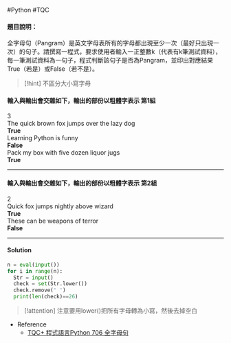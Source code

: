#Python #TQC 
#### 題目說明：

全字母句（Pangram）是英文字母表所有的字母都出現至少一次（最好只出現一次）的句子。請撰寫一程式，要求使用者輸入一正整數k（代表有k筆測試資料），每一筆測試資料為一句子，程式判斷該句子是否為Pangram，並印出對應結果True（若是）或False（若不是）。

> [!hint]
> 不區分大小寫字母

#### 輸入與輸出會交雜如下，輸出的部份以粗體字表示 第1組

3  
The quick brown fox jumps over the lazy dog  
**True**  
Learning Python is funny  
**False**  
Pack my box with five dozen liquor jugs  
**True**

---

#### 輸入與輸出會交雜如下，輸出的部份以粗體字表示 第2組

2  
Quick fox jumps nightly above wizard  
**True**  
These can be weapons of terror  
**False**

---
#### Solution
```python linenums="1"
n = eval(input())
for i in range(n):
  Str = input()
  check = set(Str.lower())
  check.remove(' ')
  print(len(check)==26)
```

> [!attention]
> 注意要用lower()把所有字母轉為小寫，然後去掉空白

- Reference
	- [TQC+ 程式語言Python 706 全字母句](https://jbprogramnotes.com/2020/05/tqc-%e7%a8%8b%e5%bc%8f%e8%aa%9e%e8%a8%80python-706-%e5%85%a8%e5%ad%97%e6%af%8d%e5%8f%a5/)